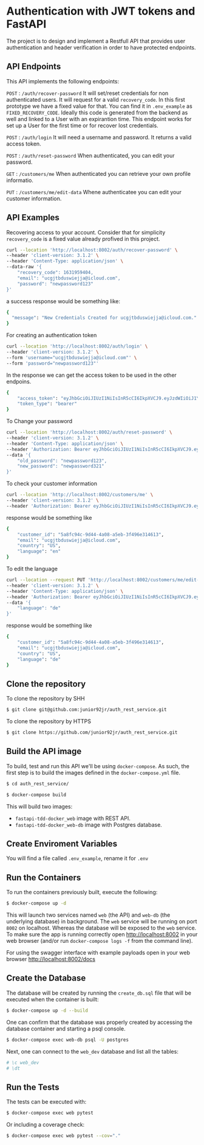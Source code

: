 # Authentication with JWT tokens and FastAPI

The project is to design and implement a Restfull API that provides user authentication and header verification in order to have protected endpoints.

## API Endpoints

This API implements the following endpoints:

`POST` : `/auth/recover-password` It will set/reset credentials for non authenticated users. It will request for a valid `recovery_code`. In this first prototype we have a fixed value for that. You can find it in `.env_example` as `FIXED_RECOVERY_CODE`. Ideally this code is generated from the backend as well and linked to a User with an expirantion time. This endpoint works for set up a User for the first time or for recover lost credentials.

`POST` : `/auth/login` It will need a username and password. It returns a valid access token.

`POST` : `/auth/reset-password` When authenticated, you can edit your password.

`GET` : `/customers/me` When authenticated you can retrieve your own profile informatio.

`PUT` : `/customers/me/edit-data` Whene authenticatee you can edit your customer information.


## API Examples

Recovering access to your account. Consider that for simplicity `recovery_code` is a fixed value already profived in this project.

```bash
curl --location 'http://localhost:8002/auth/recover-password' \
--header 'client-version: 3.1.2' \
--header 'Content-Type: application/json' \
--data-raw '{
    "recovery_code": 1631959404,
    "email": "ucgjtbduswiejja@icloud.com",
    "password": "newpassword123"
}'
```

a success response would be something like:

```bash
{
  "message": "New Credentials Created for ucgjtbduswiejja@icloud.com."
}
```

For creating an authentication token
```bash
curl --location 'http://localhost:8002/auth/login' \
--header 'client-version: 3.1.2' \
--form 'username="ucgjtbduswiejja@icloud.com"' \
--form 'password="newpassword123"'
```

In the response we can get the access token to be used in the other endpoins.
```bash
{
    "access_token": "eyJhbGciOiJIUzI1NiIsInR5cCI6IkpXVCJ9.eyJzdWIiOiJ1Y2dqdGJkdXN3aWVqamFAaWNsb3VkLmNvbSIsImV4cCI6MTcwOTE5MzUxOX0.N_CkArOmADj8CvGf_Bq6hS-Z038KhEQ3lc-iolrEj6M",
    "token_type": "bearer"
}
```

To Change your password

```bash
curl --location 'http://localhost:8002/auth/reset-password' \
--header 'client-version: 3.1.2' \
--header 'Content-Type: application/json' \
--header 'Authorization: Bearer eyJhbGciOiJIUzI1NiIsInR5cCI6IkpXVCJ9.eyJzdWIiOiJ1Y2dqdGJkdXN3aWVqamFAaWNsb3VkLmNvbSIsImV4cCI6MTcwOTE5Mzg3OX0.vgYgyTT3JBLyOLq9vickwhVs6MDceFyR03-CwPVI4pc' \
--data '{
    "old_password": "newpassword123",
    "new_password": "newpassword321"
}'
```

To check your customer information
```bash
curl --location 'http://localhost:8002/customers/me' \
--header 'client-version: 3.1.2' \
--header 'Authorization: Bearer eyJhbGciOiJIUzI1NiIsInR5cCI6IkpXVCJ9.eyJzdWIiOiJ1Y2dqdGJkdXN3aWVqamFAaWNsb3VkLmNvbSIsImV4cCI6MTcwOTE5Mzg3OX0.vgYgyTT3JBLyOLq9vickwhVs6MDceFyR03-CwPVI4pc'
```

response would be something like

```bash
{
    "customer_id": "5a8fc94c-9d44-4a08-a5eb-3f496e314613",
    "email": "ucgjtbduswiejja@icloud.com",
    "country": "US",
    "language": "en"
}
```

To edit the language 

```bash
curl --location --request PUT 'http://localhost:8002/customers/me/edit-data' \
--header 'client-version: 3.1.2' \
--header 'Content-Type: application/json' \
--header 'Authorization: Bearer eyJhbGciOiJIUzI1NiIsInR5cCI6IkpXVCJ9.eyJzdWIiOiJ1Y2dqdGJkdXN3aWVqamFAaWNsb3VkLmNvbSIsImV4cCI6MTcwOTE5Mzg3OX0.vgYgyTT3JBLyOLq9vickwhVs6MDceFyR03-CwPVI4pc' \
--data '{
    "language": "de"
}'
```

response would be something like

```bash
{
    "customer_id": "5a8fc94c-9d44-4a08-a5eb-3f496e314613",
    "email": "ucgjtbduswiejja@icloud.com",
    "country": "US",
    "language": "de"
}
```


## Clone the repository

To clone the repository by SHH

```bash
$ git clone git@github.com:junior92jr/auth_rest_service.git
```

To clone the repository by HTTPS

```bash
$ git clone https://github.com/junior92jr/auth_rest_service.git
```

## Build the API image

To build, test and run this API we'll be using `docker-compose`. As such, the first step
is to build the images defined in the `docker-compose.yml` file.

```bash
$ cd auth_rest_service/
```

```bash
$ docker-compose build
```

This will build two images:

- `fastapi-tdd-docker_web` image with REST API.
- `fastapi-tdd-docker_web-db` image with Postgres database.

## Create Enviroment Variables

You will find a file called `.env_example`, rename it for `.env`


## Run the Containers
 
To run the containers previously built, execute the following:
 
```bash
$ docker-compose up -d
```

This will launch two services named `web` (the API) and `web-db` (the underlying 
database) in background. The `web` service will be running on port `8002` on localhost. 
Whereas the database will be exposed to the `web` service. To make sure the
app is running correctly open [http://localhost:8002](http://localhost:8002) in 
your web browser (and/or run `docker-compose logs -f` from the command line).

For using the swagger interface with example payloads open
in your web browser [http://localhost:8002/docs](http://localhost:8002/docs) 


## Create the Database

The database will be created by running the `create_db.sql` file that will be 
executed when the container is built:

```bash
$ docker-compose up -d --build
```

One can confirm that the database was properly created by accessing the database container
and starting a psql console.

```bash
$ docker-compose exec web-db psql -U postgres
```

Next, one can connect to the `web_dev` database and list all the tables:

```bash
# \c web_dev
# \dt
```

## Run the Tests

The tests can be executed with:

```bash
$ docker-compose exec web pytest
```

Or including a coverage check:

```bash
$ docker-compose exec web pytest --cov="."
```
